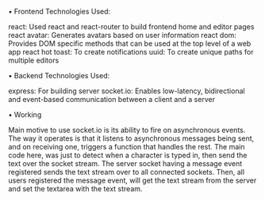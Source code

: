 • Frontend Technologies Used:

react: Used react and react-router to build frontend home and editor pages
react avatar: Generates avatars based on user information
react dom: Provides DOM specific methods that can be used at the top level of a web app
react hot toast: To create notifications
uuid: To create unique paths for multiple editors

• Backend Technologies Used:

express: For building server
socket.io: Enables low-latency, bidirectional and event-based communication between a client and a server

• Working

Main motive to use socket.io is its ability to fire on asynchronous events. The way it operates is that it listens to asynchronous messages being sent, and on receiving one, triggers a function that handles the rest. The main code here, was just to detect when a character is typed in, then send the text over the socket stream. The server socket having a message event registered sends the text stream over to all connected sockets. Then, all users registered the message event, will get the text stream from the server and set the textarea with the text stream.
  
  
